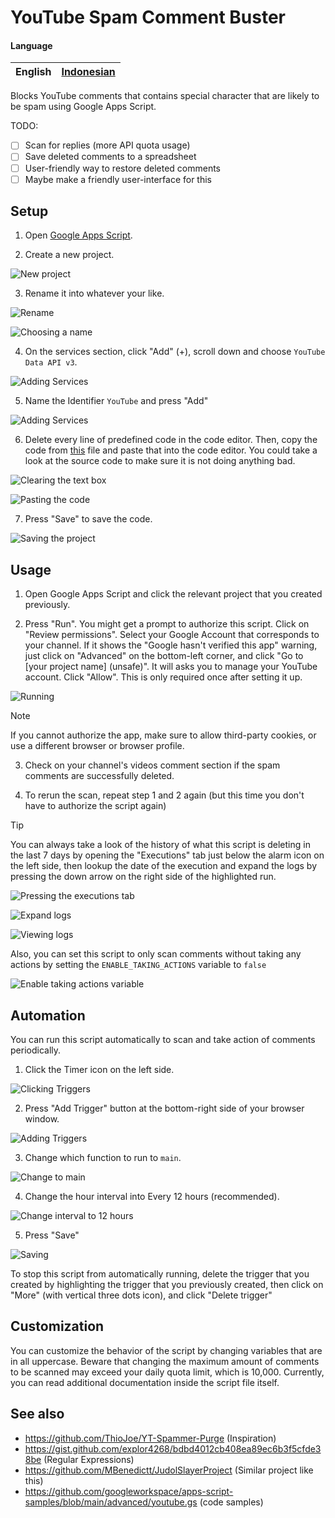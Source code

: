 # YouTube Spam Comment Buster

#### Language

| English | [Indonesian](README.id.md) |
|-|-|

Blocks YouTube comments that contains special character that are likely to be spam using Google Apps Script.

TODO:
- [ ] Scan for replies (more API quota usage)
- [ ] Save deleted comments to a spreadsheet
- [ ] User-friendly way to restore deleted comments
- [ ] Maybe make a friendly user-interface for this

## Setup

1. Open [Google Apps Script](https://script.google.com/home).

2. Create a new project.

![New project](./screenshots/setup-2.png)

3. Rename it into whatever your like.

![Rename](./screenshots/setup-3.1.png)

![Choosing a name](./screenshots/setup-3.2.png)

4. On the services section, click "Add" (+), scroll down and choose `YouTube Data API v3`.

![Adding Services](./screenshots/setup-4.png)

5. Name the Identifier `YouTube` and press "Add"

![Adding Services](./screenshots/setup-5.png)

6. Delete every line of predefined code in the code editor. Then, copy the code from [this](./src/apps-script/main.gs) file and paste that into the code editor. You could take a look at the source code to make sure it is not doing anything bad.

![Clearing the text box](./screenshots/setup-6.1.png)

![Pasting the code](./screenshots/setup-6.2.png)

7. Press "Save" to save the code.

![Saving the project](./screenshots/setup-7.png)

## Usage

1. Open Google Apps Script and click the relevant project that you created previously.

2. Press "Run". You might get a prompt to authorize this script. Click on "Review permissions". Select your Google Account that corresponds to your channel. If it shows the "Google hasn't verified this app" warning, just click on "Advanced" on the bottom-left corner, and click "Go to [your project name] (unsafe)". It will asks you to manage your YouTube account. Click "Allow". This is only required once after setting it up.

![Running](./screenshots/usage-2.png)

> [!NOTE]
> If you cannot authorize the app, make sure to allow third-party cookies, or use a different browser or browser profile.

3. Check on your channel's videos comment section if the spam comments are successfully deleted.

4. To rerun the scan, repeat step 1 and 2 again (but this time you don't have to authorize the script again)

> [!TIP]
> You can always take a look of the history of what this script is deleting in the last 7 days by opening the "Executions" tab just below the alarm icon on the left side, then lookup the date of the execution and expand the logs by pressing the down arrow on the right side of the highlighted run.
> 
> ![Pressing the executions tab](./screenshots/tip-history-1.png)
> 
> ![Expand logs](./screenshots/tip-history-2.png)
> 
> ![Viewing logs](./screenshots/tip-history-3.png)
> 
> Also, you can set this script to only scan comments without taking any actions by setting the `ENABLE_TAKING_ACTIONS` variable to `false`
> 
> ![Enable taking actions variable](./screenshots/usage-3.png)

## Automation

You can run this script automatically to scan and take action of comments periodically.

1. Click the Timer icon on the left side.

![Clicking Triggers](./screenshots/automation-1.png)

2. Press "Add Trigger" button at the bottom-right side of your browser window.

![Adding Triggers](./screenshots/automation-2.png)

3. Change which function to run to `main`.

![Change to main](./screenshots/automation-3.png)

4. Change the hour interval into Every 12 hours (recommended).

![Change interval to 12 hours](./screenshots/automation-4.png)

5. Press "Save"

![Saving](./screenshots/automation-5.png)

To stop this script from automatically running, delete the trigger that you created by highlighting the trigger that you previously created, then click on "More" (with vertical three dots icon), and click "Delete trigger"

## Customization

You can customize the behavior of the script by changing variables that are in all uppercase. Beware that changing the maximum amount of comments to be scanned may exceed your daily quota limit, which is 10,000. Currently, you can read additional documentation inside the script file itself.

## See also

- https://github.com/ThioJoe/YT-Spammer-Purge (Inspiration)
- https://gist.github.com/explor4268/bdbd4012cb408ea89ec6b3f5cfde38be (Regular Expressions)
- https://github.com/MBenedictt/JudolSlayerProject (Similar project like this)
- https://github.com/googleworkspace/apps-script-samples/blob/main/advanced/youtube.gs (code samples)
